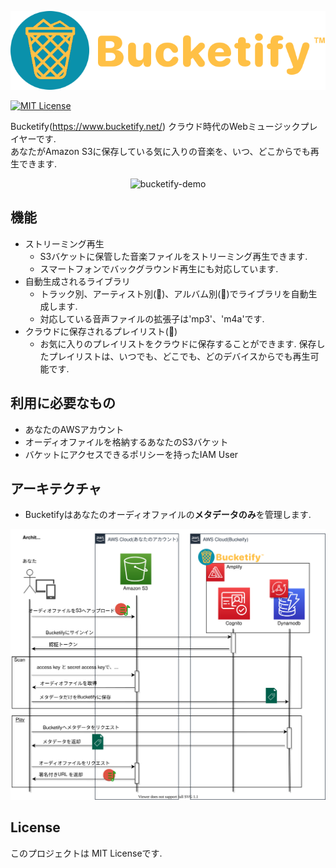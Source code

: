 <div align="center">

![bucketify-logo](../src/images/bucketify_logo.png)  
</div>

[![MIT License](http://img.shields.io/badge/license-MIT-blue.svg?style=flat)](LICENSE)

Bucketify(https://www.bucketify.net/) クラウド時代のWebミュージックプレイヤーです.  
あなたがAmazon S3に保存している気に入りの音楽を、いつ、どこからでも再生できます.
<div align="center">

![bucketify-demo](../src/images/bucketify_demo_pc.gif)  
</div>

## 機能
- ストリーミング再生
  - S3バケットに保管した音楽ファイルをストリーミング再生できます. 
  - スマートフォンでバックグラウンド再生にも対応しています.
- 自動生成されるライブラリ
  - トラック別、アーティスト別(🚧)、アルバム別(🚧)でライブラリを自動生成します.
  - 対応している音声ファイルの拡張子は'mp3'、'm4a'です.
- クラウドに保存されるプレイリスト(🚧)
  - お気に入りのプレイリストをクラウドに保存することができます. 保存したプレイリストは、いつでも、どこでも、どのデバイスからでも再生可能です.

## 利用に必要なもの
- あなたのAWSアカウント
- オーディオファイルを格納するあなたのS3バケット
- バケットにアクセスできるポリシーを持ったIAM User

## アーキテクチャ
- Bucketifyはあなたのオーディオファイルの**メタデータのみ**を管理します.
<div align="center">

![bucketify-how-it-work](../src/images/architecture-ja.drawio.svg)  
</div>

## License
このプロジェクトは MIT Licenseです.